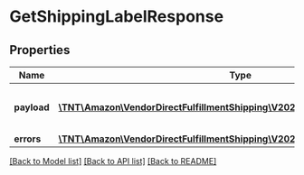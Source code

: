 # GetShippingLabelResponse

## Properties
Name | Type | Description | Notes
------------ | ------------- | ------------- | -------------
**payload** | [**\TNT\Amazon\VendorDirectFulfillmentShipping\V20211228\Model\ShippingLabel**](ShippingLabel.md) | The payload for the getShippingLabel operation. | [optional] 
**errors** | [**\TNT\Amazon\VendorDirectFulfillmentShipping\V20211228\Model\ErrorList**](ErrorList.md) |  | [optional] 

[[Back to Model list]](../README.md#documentation-for-models) [[Back to API list]](../README.md#documentation-for-api-endpoints) [[Back to README]](../README.md)



